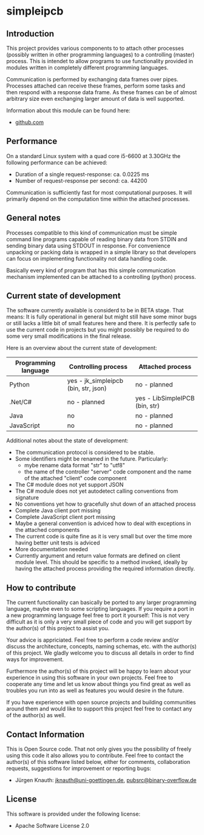 simpleipcb
==========

Introduction
------------

This project provides various components to to attach other processes (possibly written in other programming languages) to a controlling (master) process. This is intendet to allow programs to use functionality provided in modules written in completely different programming languages.

Communication is performed by exchanging data frames over pipes. Processes attached can receive these frames, perform some tasks and then respond with a response data frame. As these frames can be of almost arbitrary size even exchanging larger amount of data is well supported.

Information about this module can be found here:

* [github.com](https://github.com/jkpubsrc/simpleipcb)

Performance
-----------

On a standard Linux system with a quad core i5-6600 at 3.30GHz the following performance can be achieved:

* Duration of a single request-response: ca. 0.0225 ms
* Number of request-response per second: ca. 44200

Communication is sufficiently fast for most computational purposes. It will primarily depend on the computation time within the attached processes.

General notes
-------------

Processes compatible to this kind of communication must be simple command line programs capable of reading binary data from STDIN and sending binary data using STDOUT in response. For convenience unpacking or packing data is wrapped in a simple library so that developers can focus on implementing functionality not data handling code.

Basically every kind of program that has this simple communication mechanism implemented can be attached to a controlling (python) process.

Current state of development
----------------------------

The software currently available is considerd to be in BETA stage. That means: It is fully operational in general but might still have some minor bugs or still lacks a little bit of small features here and there. It is perfectly safe to use the current code in projects but you might possibly be required to do some very small modifications in the final release.

Here is an overview about the current state of development:

| Programming language           | Controlling process                    | Attached process                       |
|--------------------------------|----------------------------------------|----------------------------------------|
| Python                         | yes - jk_simpleipcb (bin, str, json)   | no - planned                           |
| .Net/C#                        | no - planned                           | yes - LibSimpleIPCB (bin, str)         |
| Java                           | no                                     | no - planned                           |
| JavaScript                     | no                                     | no - planned                           |

Additional notes about the state of development:

* The communication protocol is considered to be stable.
* Some identifiers might be renamed in the future. Particularly:
    * mybe rename data format "str" to "utf8"
	* the name of the controller "server" code component and the name of the attached "client" code component
* The C# module does not yet support JSON
* The C# module does not yet autodetect calling conventions from signature
* No conventions yet how to gracefully shut down of an attached process
* Complete Java client port missing
* Complete JavaScript client port missing
* Maybe a general convention is adviced how to deal with exceptions in the attached components
* The current code is quite fine as it is very small but over the time more having better unit tests is adviced
* More documentation needed
* Currently argument and return value formats are defined on client module level. This should be specific to a method invoked, ideally by having the attached process providing the required information directly.

How to contribute
-----------------

The current functionality can basically be ported to any larger programming language, maybe even to some scripting languages. If you require a port in a new programming language feel free to port it yourself: This is not very difficult as it is only a very small piece of code and you will get support by the author(s) of this project to assist you.

Your advice is appriciated. Feel free to perform a code review and/or discuss the architecture, concepts, naming schemas, etc. with the author(s) of this project. We gladly welcome you to discuss all details in order to find ways for improvement.

Furthermore the author(s) of this project will be happy to learn about your experience in using this software in your own projects. Feel free to cooperate any time and let us know about things you find great as well as troubles you run into as well as features you would desire in the future.

If you have experience with open source projects and building communities around them and would like to support this project feel free to contact any of the author(s) as well.

Contact Information
-------------------

This is Open Source code. That not only gives you the possibility of freely using this code it also
allows you to contribute. Feel free to contact the author(s) of this software listed below, either
for comments, collaboration requests, suggestions for improvement or reporting bugs:

* Jürgen Knauth: jknauth@uni-goettingen.de, pubsrc@binary-overflow.de

License
-------

This software is provided under the following license:

* Apache Software License 2.0



